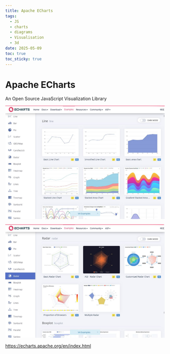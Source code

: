 ```yaml
---
title: Apache ECharts
tags:
  - JS
  - charts
  - diagrams
  - Visualisation
  - 3d
date: 2025-05-09
toc: true
toc_sticky: true
---
```


# Apache ECharts
An Open Source JavaScript Visualization Library


![](../_asset/2025-04-08-echarts-20250509084258.jpg)

![](../_asset/2025-04-08-echarts-20250509084326.jpg)

https://echarts.apache.org/en/index.html